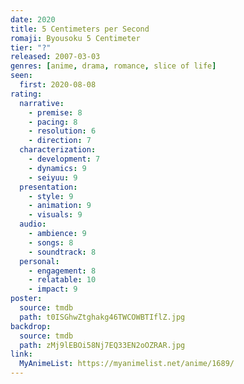 ```yaml
---
date: 2020
title: 5 Centimeters per Second
romaji: Byousoku 5 Centimeter
tier: "?"
released: 2007-03-03
genres: [anime, drama, romance, slice of life]
seen:
  first: 2020-08-08
rating:
  narrative:
    - premise: 8
    - pacing: 8
    - resolution: 6
    - direction: 7
  characterization:
    - development: 7
    - dynamics: 9
    - seiyuu: 9
  presentation:
    - style: 9
    - animation: 9
    - visuals: 9
  audio:
    - ambience: 9
    - songs: 8
    - soundtrack: 8
  personal:
    - engagement: 8
    - relatable: 10
    - impact: 9
poster:
  source: tmdb
  path: t0ISGhwZtghakg46TWCOWBTIflZ.jpg
backdrop:
  source: tmdb
  path: zMj9lEBOi58Nj7EQ33EN2oOZRAR.jpg
link:
  MyAnimeList: https://myanimelist.net/anime/1689/
---
```

